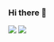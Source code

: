 ### Hi there 👋

![](https://github-readme-stats.vercel.app/api?username=rootsher&show_icons=true&theme=graywhite)
![](https://github-readme-stats.vercel.app/api/top-langs/?username=rootsher&layout=compact&theme=graywhite)

<!--
**rootsher/rootsher** is a ✨ _special_ ✨ repository because its `README.md` (this file) appears on your GitHub profile.

Here are some ideas to get you started:

- 🔭 I’m currently working on ...
- 🌱 I’m currently learning ...
- 👯 I’m looking to collaborate on ...
- 🤔 I’m looking for help with ...
- 💬 Ask me about ...
- 📫 How to reach me: ...
- 😄 Pronouns: ...
- ⚡ Fun fact: ...
-->
